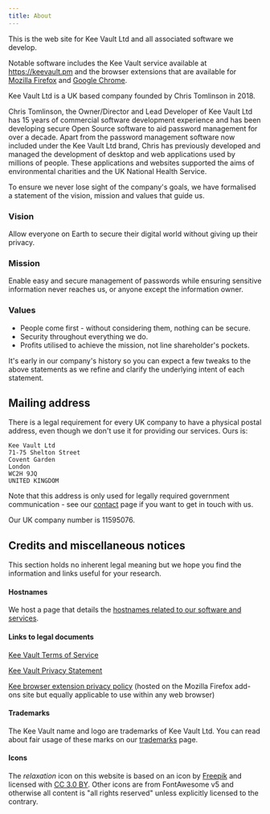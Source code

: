 ```yaml
---
title: About
---
```


This is the web site for Kee Vault Ltd and all associated software we develop.

Notable software includes the Kee Vault service available at https://keevault.pm and the browser extensions that are available for [Mozilla Firefox](https://addons.mozilla.org/firefox/addon/keefox/) and [Google Chrome](https://chrome.google.com/webstore/detail/kee/mmhlniccooihdimnnjhamobppdhaolme).

Kee Vault Ltd is a UK based company founded by Chris Tomlinson in 2018.

Chris Tomlinson, the Owner/Director and Lead Developer of Kee Vault Ltd has 15 years of commercial software development experience and has been developing secure Open Source software to aid password management for over a decade. Apart from the password management software now included under the Kee Vault Ltd brand, Chris has previously developed and managed the development of desktop and web applications used by millions of people. These applications and websites supported the aims of environmental charities and the UK National Health Service.

To ensure we never lose sight of the company's goals, we have formalised a statement of the vision, mission and values that guide us.

### Vision

Allow everyone on Earth to secure their digital world without giving up their privacy.

### Mission

Enable easy and secure management of passwords while ensuring sensitive information never reaches us, or anyone except the information owner.

### Values

* People come first - without considering them, nothing can be secure.
* Security throughout everything we do.
* Profits utilised to achieve the mission, not line shareholder's pockets.

It's early in our company's history so you can expect a few tweaks to the above statements as we refine and clarify the underlying intent of each statement.

## Mailing address

There is a legal requirement for every UK company to have a physical postal address, even though we don't use it for providing our services. Ours is:

```
Kee Vault Ltd
71-75 Shelton Street
Covent Garden
London
WC2H 9JQ
UNITED KINGDOM
```

Note that this address is only used for legally required government communication - see our [contact](/contact/) page if you want to get in touch with us.

Our UK company number is 11595076.

## Credits and miscellaneous notices

This section holds no inherent legal meaning but we hope you find the information and links useful for your research.

#### Hostnames

We host a page that details the [hostnames related to our software and services](/hostnames/).

#### Links to legal documents

[Kee Vault Terms of Service](/keevault/tos/)

[Kee Vault Privacy Statement](/keevault/privacy/)

[Kee browser extension privacy policy](https://addons.mozilla.org/en-US/firefox/addon/keefox/privacy/) (hosted on the Mozilla Firefox add-ons site but equally applicable to use within any web browser)

#### Trademarks

The Kee Vault name and logo are trademarks of Kee Vault Ltd. You can read about fair usage of these marks on our [trademarks](/trademarks/) page.

#### Icons

<div>The <i>relaxation</i> icon on this website is based on an icon by <a href="https://www.flaticon.com/authors/freepik">Freepik</a> and licensed with <a href="http://creativecommons.org/licenses/by/3.0/" target="_blank">CC 3.0 BY</a>. Other icons are from FontAwesome v5 and otherwise all content is "all rights reserved" unless explicitly licensed to the contrary.</div>
